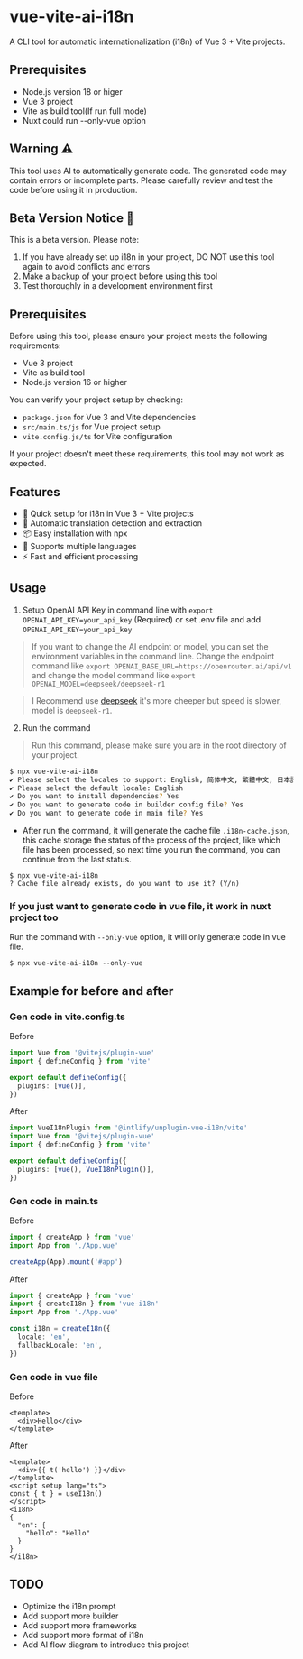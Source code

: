 # vue-vite-ai-i18n

A CLI tool for automatic internationalization (i18n) of Vue 3 + Vite projects.

## Prerequisites

- Node.js version 18 or higer
- Vue 3 project
- Vite as build tool(If run full mode)
- Nuxt could run --only-vue option

## Warning ⚠️

This tool uses AI to automatically generate code. The generated code may contain errors or incomplete parts.
Please carefully review and test the code before using it in production.

## Beta Version Notice 🚧

This is a beta version. Please note:

1. If you have already set up i18n in your project, DO NOT use this tool again to avoid conflicts and errors
2. Make a backup of your project before using this tool
3. Test thoroughly in a development environment first

## Prerequisites

Before using this tool, please ensure your project meets the following requirements:

- Vue 3 project
- Vite as build tool
- Node.js version 16 or higher

You can verify your project setup by checking:
- `package.json` for Vue 3 and Vite dependencies
- `src/main.ts/js` for Vue project setup
- `vite.config.js/ts` for Vite configuration

If your project doesn't meet these requirements, this tool may not work as expected.

## Features

- 🚀 Quick setup for i18n in Vue 3 + Vite projects
- 🤖 Automatic translation detection and extraction
- 📦 Easy installation with npx
- 🔄 Supports multiple languages
- ⚡️ Fast and efficient processing

## Usage

1. Setup OpenAI API Key in command line with `export OPENAI_API_KEY=your_api_key` (Required) or set .env file and add `OPENAI_API_KEY=your_api_key`

> If you want to change the AI endpoint or model, you can set the environment variables in the command line. Change the endpoint command like
`export OPENAI_BASE_URL=https://openrouter.ai/api/v1` and change the model command like
`export OPENAI_MODEL=deepseek/deepseek-r1`

> I Recommend use [deepseek](https://deepseek.ai/) it's more cheeper but speed is slower, model is `deepseek-r1`.

2. Run the command
> Run this command, please make sure you are in the root directory of your project.

```bash
$ npx vue-vite-ai-i18n
✔ Please select the locales to support: English, 简体中文, 繁體中文, 日本語
✔ Please select the default locale: English
✔ Do you want to install dependencies? Yes
✔ Do you want to generate code in builder config file? Yes
✔ Do you want to generate code in main file? Yes
```

* After run the command, it will generate the cache file `.i18n-cache.json`, this cache storage the status of the process of the project, like which file has been processed, so next time you run the command, you can continue from the last status.

```
$ npx vue-vite-ai-i18n
? Cache file already exists, do you want to use it? (Y/n)
```

### If you just want to generate code in vue file, it work in nuxt project too
Run the command with `--only-vue` option, it will only generate code in vue file.
```
$ npx vue-vite-ai-i18n --only-vue
```

## Example for before and after

### Gen code in vite.config.ts

Before
```ts
import Vue from '@vitejs/plugin-vue'
import { defineConfig } from 'vite'

export default defineConfig({
  plugins: [vue()],
})
```

After

```ts
import VueI18nPlugin from '@intlify/unplugin-vue-i18n/vite'
import Vue from '@vitejs/plugin-vue'
import { defineConfig } from 'vite'

export default defineConfig({
  plugins: [vue(), VueI18nPlugin()],
})
```

### Gen code in main.ts

Before
```ts
import { createApp } from 'vue'
import App from './App.vue'

createApp(App).mount('#app')
```

After
```ts
import { createApp } from 'vue'
import { createI18n } from 'vue-i18n'
import App from './App.vue'

const i18n = createI18n({
  locale: 'en',
  fallbackLocale: 'en',
})
```

### Gen code in vue file

Before
```vue
<template>
  <div>Hello</div>
</template>
```

After
```vue
<template>
  <div>{{ t('hello') }}</div>
</template>
<script setup lang="ts">
const { t } = useI18n()
</script>
<i18n>
{
  "en": {
    "hello": "Hello"
  }
}
</i18n>
```

## TODO

- Optimize the i18n prompt
- Add support more builder
- Add support more frameworks
- Add support more format of i18n
- Add AI flow diagram to introduce this project
